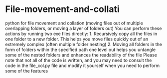 # File-movement-and-collati
python for file movement and collation (moving files out of multiple overlapping folders, or moving a layer of folders out)
You can perform these actions by running two exe files directly: 1. Recursively copy all the files in one folder to a new folder. This helps you move files quickly out of an extremely complex (often multiple folder nesting) 2. Moving all folders in the form of folders within the specified path one level out helps you untangle some of the nested folders and enhances the readability of the file
Please note that not all of the code is written, and you may need to consult the code in the file_col.py file and modify it yourself when you need to perform some of the features
